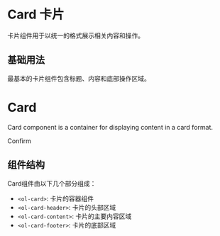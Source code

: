 # Card 卡片

卡片组件用于以统一的格式展示相关内容和操作。

## 基础用法

最基本的卡片组件包含标题、内容和底部操作区域。

<div class="flex justify-center">
<ol-card class="w-70">
  <ol-card-header>
    <div class="flex flex-col gap-2 dark:text-white">
      <h1 class="text-2xl font-bold m-0">
        Card
      </h1>
      <p class="m-0 dark:text-coolGray-3">
        Card component is a container for displaying content in a card format.
      </p>
    </div>
  </ol-card-header>
  <ol-card-content>
    <ol-image className="w-full h-auto image-render-edge" src="/logo4x.png" />
  </ol-card-content>
  <ol-card-footer>
    <ol-button size="sm" class="w-full">
      Confirm
    </ol-button>
  </ol-card-footer>
</ol-card>
</div>

## 组件结构

Card组件由以下几个部分组成：

- `<ol-card>`: 卡片的容器组件
- `<ol-card-header>`: 卡片的头部区域
- `<ol-card-content>`: 卡片的主要内容区域
- `<ol-card-footer>`: 卡片的底部区域
